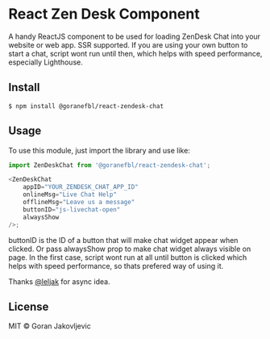# React Zen Desk Component

A handy ReactJS component to be used for loading ZenDesk Chat into your website or web app. SSR supported.
If you are using your own button to start a chat, script wont run until then, which helps with speed performance, especially Lighthouse.

## Install

```
$ npm install @goranefbl/react-zendesk-chat
```

## Usage

To use this module, just import the library and use like:

```js
import ZenDeskChat from '@goranefbl/react-zendesk-chat';

<ZenDeskChat
    appID="YOUR_ZENDESK_CHAT_APP_ID"
    onlineMsg="Live Chat Help"
    offlineMsg="Leave us a message"
    buttonID="js-livechat-open"
    alwaysShow
/>;
```

buttonID is the ID of a button that will make chat widget appear when clicked. Or pass alwaysShow prop to make chat widget always visible on page. In the first case, script wont run at all until button is clicked which helps with speed performance, so thats prefered way of using it.

Thanks [@leljak](https://github.com/leljak) for async idea.

## License

MIT © Goran Jakovljevic

